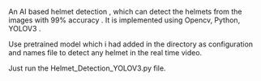 An AI based helmet detection , which can detect the helmets from the images with 99% accuracy . It is implemented using Opencv, Python, YOLOV3 .

Use pretrained model which i had added in the directory as configuration and names file to detect any helmet in the real time video.

Just run the Helmet_Detection_YOLOV3.py file.

